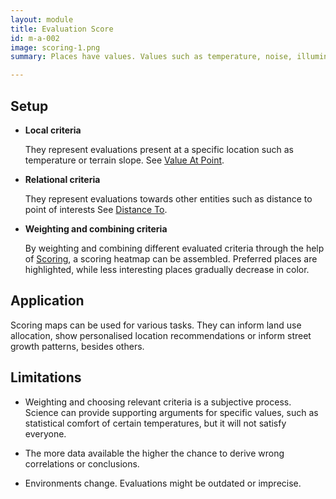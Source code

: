 ```yaml
---
layout: module
title: Evaluation Score
id: m-a-002
image: scoring-1.png
summary: Places have values. Values such as temperature, noise, illumination, density, closeness to water or parks can be calculated or measured rather easily. But property evaluation, comfort or cultural value are more difficult to define, since they differ by subject. By evaluating and giving places a score, a map of these scores can be created.

---
```


## Setup

* **Local criteria**

  They represent evaluations present at a specific location such as temperature or terrain slope. See [Value At Point]().

* **Relational criteria**

  They represent evaluations towards other entities such as distance to point of interests See [Distance To]().

* **Weighting and combining criteria**
  
  By weighting and combining different evaluated criteria through the help of [Scoring](), a scoring heatmap can be assembled. Preferred places are highlighted, while less interesting places gradually decrease in color.

## Application

Scoring maps can be used for various tasks. They can inform land use allocation, show personalised location recommendations or inform street growth patterns, besides others.

## Limitations

* Weighting and choosing relevant criteria is a subjective process. Science can provide supporting arguments for specific values, such as statistical comfort of certain temperatures, but it will not satisfy everyone.

* The more data available the higher the chance to derive wrong correlations or conclusions.

* Environments change. Evaluations might be outdated or imprecise.
